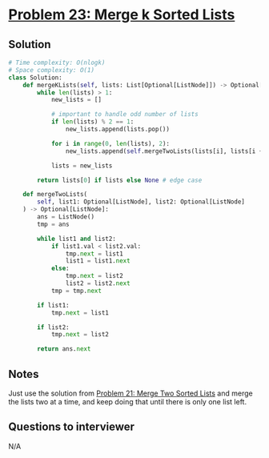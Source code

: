 # [Problem 23: Merge k Sorted Lists](https://leetcode.com/problems/merge-k-sorted-lists/)

## Solution

```py
# Time complexity: O(nlogk)
# Space complexity: O(1)
class Solution:
    def mergeKLists(self, lists: List[Optional[ListNode]]) -> Optional[ListNode]:
        while len(lists) > 1:
            new_lists = []

            # important to handle odd number of lists
            if len(lists) % 2 == 1:
                new_lists.append(lists.pop())

            for i in range(0, len(lists), 2):
                new_lists.append(self.mergeTwoLists(lists[i], lists[i + 1]))

            lists = new_lists

        return lists[0] if lists else None # edge case

    def mergeTwoLists(
        self, list1: Optional[ListNode], list2: Optional[ListNode]
    ) -> Optional[ListNode]:
        ans = ListNode()
        tmp = ans

        while list1 and list2:
            if list1.val < list2.val:
                tmp.next = list1
                list1 = list1.next
            else:
                tmp.next = list2
                list2 = list2.next
            tmp = tmp.next

        if list1:
            tmp.next = list1

        if list2:
            tmp.next = list2

        return ans.next
```

## Notes

Just use the solution from [Problem 21: Merge Two Sorted Lists](https://leetcode.com/problems/merge-two-sorted-lists/) and merge the lists two at a time, and keep doing that until there is only one list left.

## Questions to interviewer

N/A
